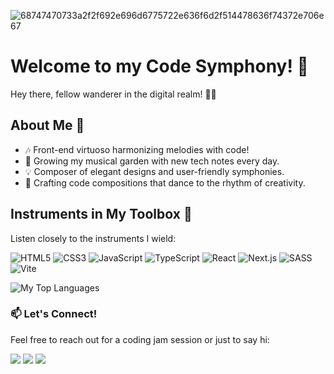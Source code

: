 ![68747470733a2f2f692e696d6775722e636f6d2f514478636f74372e706e67](https://github.com/alimooo1/alimooo1/assets/124451160/88faf5dc-917c-4040-a20d-ed59e00b694a)

# Welcome to my Code Symphony! 🎵

Hey there, fellow wanderer in the digital realm! 🚀✨

## About Me 🎸

- 🎶 Front-end virtuoso harmonizing melodies with code!
- 🌱 Growing my musical garden with new tech notes every day.
- 💡 Composer of elegant designs and user-friendly symphonies.
- 🎨 Crafting code compositions that dance to the rhythm of creativity.

## Instruments in My Toolbox 🎹

Listen closely to the instruments I wield:

![HTML5](https://img.shields.io/badge/-HTML5-E34F26?style=flat-square&logo=html5&logoColor=white)
![CSS3](https://img.shields.io/badge/-CSS3-1572B6?style=flat-square&logo=css3&logoColor=white)
![JavaScript](https://img.shields.io/badge/-JavaScript-F7DF1E?style=flat-square&logo=javascript&logoColor=black)
![TypeScript](https://img.shields.io/badge/-TypeScript-007ACC?style=flat-square&logo=typescript&logoColor=white)
![React](https://img.shields.io/badge/-React-61DAFB?style=flat-square&logo=react&logoColor=black)
![Next.js](https://img.shields.io/badge/-Next.js-000000?style=flat-square&logo=next.js&logoColor=white)
![SASS](https://img.shields.io/badge/-SASS-CC6699?style=flat-square&logo=sass&logoColor=white)
![Vite](https://img.shields.io/badge/-Vite-646CFF?style=flat-square&logo=vite&logoColor=white)

<div align="left">
  <img src="https://github-readme-stats.vercel.app/api/top-langs/?username=alimooo1&layout=compact&theme=buefy&hide_border=true" alt="My Top Languages" />
</div>

### 📫 Let's Connect!

Feel free to reach out for a coding jam session or just to say hi:

<p align="left">
  <a href="mailto:alimoallemi30@gmail.com" target="_blank"><img src="https://img.shields.io/badge/-Email-D14836?style=flat-square&logo=gmail&logoColor=white" /></a>
  <a href="https://linkedin.com/in/alimoallemi82" target="_blank"><img src="https://img.shields.io/badge/-LinkedIn-0077B5?style=flat-square&logo=linkedin&logoColor=white" /></a>
  <a href="https://t.me/alimoo1" target="_blank"><img src="https://img.shields.io/badge/-Telegram-2CA5E0?style=flat-square&logo=telegram&logoColor=white" /></a>
</p>



